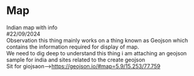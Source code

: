 # Map
Indian map with info   
#22/09/2024    
Observation this thing mainly works on a thing known as Geojson which contains the information required for display of map.    
We need to dig deep to understand this thing i am attaching an geojson sample for india and sites related to the create geojson    
Sit for giojsaon-->https://geojson.io/#map=5.9/15.253/77.759      


